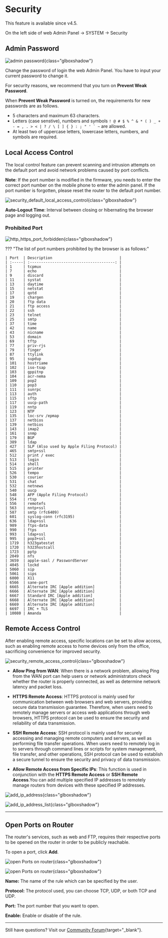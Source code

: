 # Security

This feature is available since v4.5.

On the left side of web Admin Panel -> SYSTEM -> Security

## Admin Password

![admin password](https://static.gl-inet.com/docs/router/en/4/interface_guide/security/admin_password.png){class="glboxshadow"}

Change the password of login the web Admin Panel. You have to input your current password to change it.

For security reasons, we recommend that you turn on **Prevent Weak Password**.

When **Prevent Weak Password** is turned on, the requirements for new passwords are as follows.

- 5 characters and maximum 63 characters.
- Letters (case senstive), numbers and symbols `` ! @ # $ % ^ & * ( ) _ + - = , . > < | ? / \ [ ] { } : ; " ' ` ~ `` are allowed.
- At least two of uppercase letters, lowercase letters, numbers, and symbols are required.

## Local Access Control

The local control feature can prevent scanning and intrusion attempts on the default port and avoid network problems caused by port conflicts.

**Note**: If the port number is modified in the firmware, you needs to enter the correct port number on the mobile phone to enter the admin panel. If the port number is forgotten, please reset the router to the default port number.

![security_default_local_access_control](https://static.gl-inet.com/docs/router/en/4/interface_guide/security/security_default_local_access_control.png){class="glboxshadow"}

**Auto-Logout Time**: Interval between closing or hibernating the browser page and logging out.

### Prohibited Port

![http_https_port_forbidden](https://static.gl-inet.com/docs/router/en/4/interface_guide/security/http_https_port_forbidden.png){class="glboxshadow"}

??? "The list of port numbers prohibited by the browser is as follows:"

    | Port  | Description                              |
    | :-----| :--------------------------------------: |
    | 1     | tcpmux                                   |
    | 7     | echo                                     |
    | 9     | discard                                  |
    | 11    | systat                                   |
    | 13    | daytime                                  |
    | 15    | netstat                                  |
    | 17    | qotd                                     |
    | 19    | chargen                                  |
    | 20    | ftp data                                 |
    | 21    | ftp access                               |
    | 22    | ssh                                      |
    | 23    | telnet                                   |
    | 25    | smtp                                     |
    | 37    | time                                     |
    | 42    | name                                     |
    | 43    | nicname                                  |
    | 53    | domain                                   |
    | 69    | tftp                                     |
    | 77    | priv-rjs                                 |
    | 79    | finger                                   |
    | 87    | ttylink                                  |
    | 95    | supdup                                   |
    | 101   | hostriame                                |
    | 102   | iso-tsap                                 |
    | 103   | gppitnp                                  |
    | 104   | acr-nema                                 |
    | 109   | pop2                                     |
    | 110   | pop3                                     |
    | 111   | sunrpc                                   |
    | 113   | auth                                     |
    | 115   | sftp                                     |
    | 117   | uucp-path                                |
    | 119   | nntp                                     |
    | 123   | NTP                                      |
    | 135   | loc-srv /epmap                           |
    | 137   | netbios                                  |
    | 139   | netbios                                  |
    | 143   | imap2                                    |
    | 161   | snmp                                     |
    | 179   | BGP                                      |
    | 389   | ldap                                     |
    | 427   | SLP (Also used by Apple Filing Protocol) |
    | 465   | smtp+ssl                                 |
    | 512   | print / exec                             |
    | 513   | login                                    |
    | 514   | shell                                    |
    | 515   | printer                                  |
    | 526   | tempo                                    |
    | 530   | courier                                  |
    | 531   | chat                                     |
    | 532   | netnews                                  |
    | 540   | uucp                                     |
    | 548   | AFP (Apple Filing Protocol)              |
    | 554   | rtsp                                     |
    | 556   | remotefs                                 |
    | 563   | nntp+ssl                                 |
    | 587   | smtp (rfc6409)                           |
    | 601   | syslog-conn (rfc3195)                    |
    | 636   | ldap+ssl                                 |
    | 989   | ftps-data                                |
    | 990   | ftps                                     |
    | 993   | ldap+ssl                                 |
    | 995   | pop3+ssl                                 |
    | 1719  | h323gatestat                             |
    | 1720  | h323hostcall                             |
    | 1723  | pptp                                     |
    | 2049  | nfs                                      |
    | 3659  | apple-sasl / PasswordServer              |
    | 4045  | lockd                                    |
    | 5060  | sip                                      |
    | 5061  | sips                                     |
    | 6000  | X11                                      |
    | 6566  | sane-port                                |
    | 6665  | Alternate IRC [Apple addition]           |
    | 6666  | Alternate IRC [Apple addition]           |
    | 6667  | Standard IRC [Apple addition]            |
    | 6668  | Alternate IRC [Apple addition]           |
    | 6669  | Alternate IRC [Apple addition]           |
    | 6697  | IRC + TLS                                |
    | 10080 | Amanda                                   |

## Remote Access Control

After enabling remote access, specific locations can be set to allow access, such as enabling remote access to home devices only from the office, sacrificing convenience for improved security.

![security_remote_access_control](https://static.gl-inet.com/docs/router/en/4/interface_guide/security/security_remote_access_control.png){class="glboxshadow"}

- **Allow Ping from WAN**: When there is a network problem, allowing Ping from the WAN port can help users or network administrators check whether the router is properly connected, as well as determine network latency and packet loss.

- **HTTPS Remote Access**: HTTPS protocol is mainly used for communication between web browsers and web servers, providing secure data transmission guarantee. Therefore, when users need to remotely manage servers or access web applications through web browsers, HTTPS protocol can be used to ensure the security and reliability of data transmission.

- **SSH Remote Access**: SSH protocol is mainly used for securely accessing and managing remote computers and servers, as well as performing file transfer operations. When users need to remotely log in to servers through command lines or scripts for system management, file transfer, and other operations, SSH protocol can be used to establish a secure tunnel to ensure the security and privacy of data transmission.

- **Allow Remote Access from Specific IPs**: This function is used in conjunction with the **HTTPS Remote Access** or **SSH Remote Access**.You can add multiple specified IP addresses to remotely manage routers from devices with these specified IP addresses.

![add_ip_address](https://static.gl-inet.com/docs/router/en/4/interface_guide/security/add_ip_address.png){class="glboxshadow"}

![add_ip_address_list](https://static.gl-inet.com/docs/router/en/4/interface_guide/security/add_ip_address_list.png){class="glboxshadow"}

---

## Open Ports on Router

The router's services, such as web and FTP, requires their respective ports to be opened on the router in order to be publicly reachable.

To open a port, click **Add**.

![open Ports on router](images/security/open_ports_on_router.png){class="glboxshadow"}

![open Ports on router](images/security/add_new_open_port.png){class="glboxshadow"}

**Name:** The name of the rule which can be specified by the user.

**Protocol:** The protocol used, you can choose TCP, UDP, or both TCP and UDP.

**Port:** The port number that you want to open.

**Enable:** Enable or disable of the rule.

---

Still have questions? Visit our [Community Forum](https://forum.gl-inet.com){target="_blank"}.